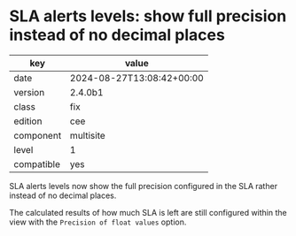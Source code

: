 [//]: # (werk v2)
# SLA alerts levels: show full precision instead of no decimal places

key        | value
---------- | ---
date       | 2024-08-27T13:08:42+00:00
version    | 2.4.0b1
class      | fix
edition    | cee
component  | multisite
level      | 1
compatible | yes

SLA alerts levels now show the full precision configured in the SLA rather instead
of no decimal places.

The calculated results of how much SLA is left are still configured within the
view with the `Precision of float values` option.

